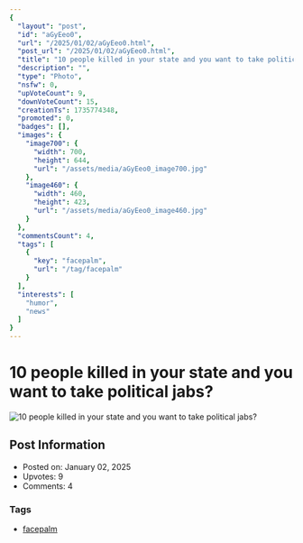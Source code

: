 ```yaml
---
{
  "layout": "post",
  "id": "aGyEeo0",
  "url": "/2025/01/02/aGyEeo0.html",
  "post_url": "/2025/01/02/aGyEeo0.html",
  "title": "10 people killed in your state and you want to take political jabs?",
  "description": "",
  "type": "Photo",
  "nsfw": 0,
  "upVoteCount": 9,
  "downVoteCount": 15,
  "creationTs": 1735774348,
  "promoted": 0,
  "badges": [],
  "images": {
    "image700": {
      "width": 700,
      "height": 644,
      "url": "/assets/media/aGyEeo0_image700.jpg"
    },
    "image460": {
      "width": 460,
      "height": 423,
      "url": "/assets/media/aGyEeo0_image460.jpg"
    }
  },
  "commentsCount": 4,
  "tags": [
    {
      "key": "facepalm",
      "url": "/tag/facepalm"
    }
  ],
  "interests": [
    "humor",
    "news"
  ]
}
---
```


# 10 people killed in your state and you want to take political jabs?

![10 people killed in your state and you want to take political jabs?](/assets/media/aGyEeo0_image700.jpg)

## Post Information

- Posted on: January 02, 2025
- Upvotes: 9
- Comments: 4

### Tags

- [facepalm](/tag/facepalm)
